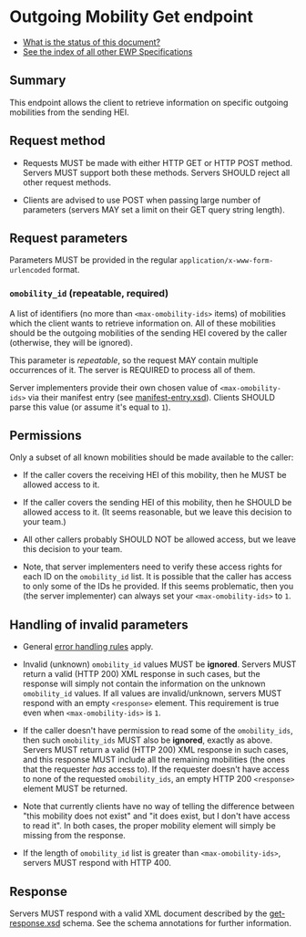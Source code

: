 Outgoing Mobility Get endpoint
==============================

* [What is the status of this document?][statuses]
* [See the index of all other EWP Specifications][develhub]


Summary
-------

This endpoint allows the client to retrieve information on specific outgoing
mobilities from the sending HEI.


Request method
--------------

 * Requests MUST be made with either HTTP GET or HTTP POST method. Servers MUST
   support both these methods. Servers SHOULD reject all other request methods.

 * Clients are advised to use POST when passing large number of parameters
   (servers MAY set a limit on their GET query string length).


Request parameters
------------------

Parameters MUST be provided in the regular `application/x-www-form-urlencoded`
format.


### `omobility_id` (repeatable, required)

A list of identifiers (no more than `<max-omobility-ids>` items) of mobilities
which the client wants to retrieve information on. All of these mobilities
should be the outgoing mobilities of the sending HEI covered by the caller
(otherwise, they will be ignored).

This parameter is *repeatable*, so the request MAY contain multiple occurrences
of it. The server is REQUIRED to process all of them.

Server implementers provide their own chosen value of `<max-omobility-ids>` via
their manifest entry (see [manifest-entry.xsd](../manifest-entry.xsd)). Clients
SHOULD parse this value (or assume it's equal to `1`).


Permissions
-----------

Only a subset of all known mobilities should be made available to the caller:

 * If the caller covers the receiving HEI of this mobility, then he MUST be
   allowed access to it.

 * If the caller covers the sending HEI of this mobility, then he SHOULD be
   allowed access to it. (It seems reasonable, but we leave this decision
   to your team.)

 * All other callers probably SHOULD NOT be allowed access, but we leave this
   decision to your team.

 * Note, that server implementers need to verify these access rights for each
   ID on the `omobility_id` list. It is possible that the caller has access to
   only some of the IDs he provided. If this seems problematic, then you (the
   server implementer) can always set your `<max-omobility-ids>` to `1`.


Handling of invalid parameters
------------------------------

 * General [error handling rules][error-handling] apply.

 * Invalid (unknown) `omobility_id` values MUST be **ignored**. Servers MUST
   return a valid (HTTP 200) XML response in such cases, but the response will
   simply not contain the information on the unknown `omobility_id` values. If
   all values are invalid/unknown, servers MUST respond with an empty
   `<response>` element. This requirement is true even when
   `<max-omobility-ids>` is `1`.

 * If the caller doesn't have permission to read some of the `omobility_ids`,
   then such `omobility_ids` MUST also be **ignored**, exactly as above. Servers
   MUST return a valid (HTTP 200) XML response in such cases, and this response
   MUST include all the remaining mobilities (the ones that the requester *has*
   access to). If the requester doesn't have access to none of the requested
   `omobility_ids`, an empty HTTP 200 `<response>` element MUST be returned.

 * Note that currently clients have no way of telling the difference between
   "this mobility does not exist" and "it does exist, but I don't have access
   to read it". In both cases, the proper mobility element will simply be
   missing from the response.

 * If the length of `omobility_id` list is greater than `<max-omobility-ids>`,
   servers MUST respond with HTTP 400.


Response
--------

Servers MUST respond with a valid XML document described by the
[get-response.xsd](get-response.xsd) schema. See the schema annotations for
further information.


[develhub]: http://developers.erasmuswithoutpaper.eu/
[statuses]: https://github.com/erasmus-without-paper/ewp-specs-management#statuses
[echo]: https://github.com/erasmus-without-paper/ewp-specs-api-echo
[error-handling]: https://github.com/erasmus-without-paper/ewp-specs-architecture#error-handling
